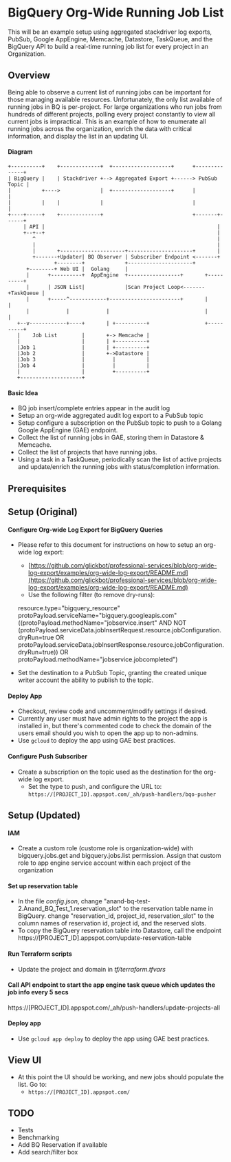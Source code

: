 # BigQuery Org-Wide Running Job List

This will be an example setup using aggregated stackdriver log exports, PubSub, Google AppEngine, Memcache, Datastore, TaskQueue, and the BigQuery API to build a real-time running job list for every project in an Organization.

## Overview

Being able to observe a current list of running jobs can be important for those managing available resources. Unfortunately, the only list available of running jobs in BQ is per-project. For large organizations who run jobs from hundreds of different projects, polling every project constantly to view all current jobs is impractical. This is an example of how to enumerate all running jobs across the organization, enrich the data with critical information, and display the list in an updating UI.

#### Diagram

    +----------+    +-------------+  +-------------------+      +--------------+
    | BigQuery |    | Stackdriver +--> Aggregated Export +------> PubSub Topic |
    |          +---->             |  +-------------------+      |              |
    |          |    |             |                             |              |
    +----+-----+    +-------------+                             +-------+------+
         | API |                                                        |       
         +--+--+                                                        |       
            ^                                                           |       
            |                                                           |       
            |       +---------------------+---------------------+       |       
            +-------+Updater| BQ Observer | Subscriber Endpoint <-------+       
                   +--------+             +---------------------+               
          +--------+ Web UI |  Golang     |                                     
          |      +----------+  AppEngine  +-----------------+       +----------+
          |      | JSON List|             |Scan Project Loop<-------+TaskQueue |
          |      +-----^------------+-----------------------+       |          |
          |            |            |                               |          |
       +--v------------+----+       | +----------+                  +----------+
       |    Job List        |       +-> Memcache |                              
       |                    |       | +----------+                              
       |Job 1               |       | +----------+                              
       |Job 2               |       +->Datastore |                              
       |Job 3               |         |          |                              
       |Job 4               |         |          |                              
       |                    |         +----------+                              
       +--------------------+                                                   

#### Basic Idea

* BQ job insert/complete entries appear in the audit log
* Setup an org-wide aggregated audit log export to a PubSub topic
* Setup configure a subscription on the PubSub topic to push to a Golang Google AppEngine (GAE) endpoint.
* Collect the list of running jobs in GAE, storing them in Datastore & Memcache.
* Collect the list of projects that have running jobs.
* Using a task in a TaskQueue, periodically scan the list of active projects and update/enrich the running jobs with status/completion information.

## Prerequisites


## Setup (Original)

#### Configure Org-wide Log Export for BigQuery Queries

* Please refer to this document for instructions on how to setup an org-wide log export:
    * [https://github.com/glickbot/professional-services/blob/org-wide-log-export/examples/org-wide-log-export/README.md](https://github.com/glickbot/professional-services/blob/org-wide-log-export/examples/org-wide-log-export/README.md)
    * Use the following filter (to remove dry-runs):

    resource.type="bigquery_resource" 
    protoPayload.serviceName="bigquery.googleapis.com" 
    ((protoPayload.methodName="jobservice.insert" AND NOT 
    (protoPayload.serviceData.jobInsertRequest.resource.jobConfiguration.dryRun=true OR 
    protoPayload.serviceData.jobInsertResponse.resource.jobConfiguration.dryRun=true)) OR 
    protoPayload.methodName="jobservice.jobcompleted")
    
* Set the destination to a PubSub Topic, granting the created unique writer account the ability to publish to the topic.    

#### Deploy App

* Checkout, review code and uncomment/modify settings if desired.
* Currently any user must have admin rights to the project the app is installed in, but there's commented code to check the domain of the users email should you wish to open the app up to non-admins.
* Use ```gcloud``` to deploy the app using GAE best practices.

#### Configure Push Subscriber

* Create a subscription on the topic used as the destination for the org-wide log export.
    * Set the type to push, and configure the URL to: ```https://[PROJECT_ID].appspot.com/_ah/push-handlers/bqo-pusher```


## Setup (Updated)
#### IAM
* Create a custom role (custome role is organization-wide) with bigquery.jobs.get and bigquery.jobs.list permission. Assign that custom role to app engine service account within each project of the organization
#### Set up reservation table
* In the file _config.json_, change "anand-bq-test-2.Anand_BQ_Test_1.reservation_slot" to the reservation table name in BigQuery. change "reservation_id, project_id, reservation_slot" to the column names of reservation id, project id, and the reserved slots.
* To copy the BigQuery reservation table into Datastore, call the endpoint https://[PROJECT_ID].appspot.com/update-reservation-table
#### Run Terraform scripts
* Update the project and domain in _tf/terraform.tfvars_ 
#### Call API endpoint to start the app engine task queue which updates the job info every 5 secs
https://[PROJECT_ID].appspot.com/_ah/push-handlers/update-projects-all
#### Deploy app
* Use ```gcloud app deploy``` to deploy the app using GAE best practices.


## View UI

* At this point the UI should be working, and new jobs should populate the list. Go to:
    * ```https://[PROJECT_ID].appspot.com/```
    
## TODO

* Tests
* Benchmarking
* Add BQ Reservation if available
* Add search/filter box